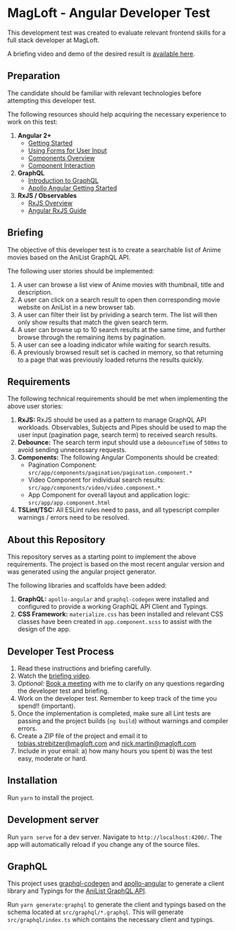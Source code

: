 # MagLoft - Angular Developer Test

This development test was created to evaluate relevant frontend skills for a full stack developer at MagLoft.

A briefing video and demo of the desired result is <a href="https://cdn.magloft.com/recruitment/angular/briefing.mp4" target="_blank">available here</a>.

## Preparation

The candidate should be familiar with relevant technologies before attempting this developer test.

The following resources should help acquiring the necessary experience to work on this test:

1. **Angular 2+**
    * [Getting Started](https://angular.io/start)
    * [Using Forms for User Input](https://angular.io/start/start-forms)
    * [Components Overview](https://angular.io/guide/component-overview)
    * [Component Interaction](https://angular.io/guide/component-interaction)
2. **GraphQL**
    * [Introduction to GraphQL](https://graphql.org/learn/)
    * [Apollo Angular Getting Started](https://apollo-angular.com/docs/get-started)
3. **RxJS / Observables**
    * [RxJS Overview](https://rxjs.dev/guide/overview)
    * [Angular RxJS Guide](https://angular.io/guide/rx-library)

## Briefing

The objective of this developer test is to create a searchable list of Anime movies based on the AniList GraphQL API.

The following user stories should be implemented:

1. A user can browse a list view of Anime movies with thumbnail, title and description.
2. A user can click on a search result to open then corresponding movie website on AniList in a new browser tab.
3. A user can filter their list by prividing a search term. The list will then only show results that match the given search term.
4. A user can browse up to 10 search results at the same time, and further browse through the remaining items by pagination.
5. A user can see a loading indicator while waiting for search results.
6. A previously browsed result set is cached in memory, so that returning to a page that was previously loaded returns the results quickly.

## Requirements

The following technical requirements should be met when implementing the above user stories:

1. **RxJS:** RxJS should be used as a pattern to manage GraphQL API workloads. Observables, Subjects and Pipes should be used to map the user input (pagination page, search term) to received search results.
2. **Debounce:** The search term input should use a `debounceTime` of `500ms` to avoid sending unnecessary requests.
3. **Components:** The following Angular Components should be created:
    * Pagination Component: `src/app/components/pagination/pagination.component.*`
    * Video Component for individual search results: `src/app/components/video/video.component.*`
    * App Component for overall layout and application logic: `src/app/app.component.html`
4. **TSLint/TSC:** All ESLint rules need to pass, and all typescript compiler warnings / errors need to be resolved.

## About this Repository

This repository serves as a starting point to implement the above requirements. The project is based on the most recent angular version and was generated using the angular project generator.

The following libraries and scaffolds have been added:

1. **GraphQL:** `apollo-angular` and `graphql-codegen` were installed and configured to provide a working GraphQL API Client and Typings.
2. **CSS Framework:** `materialize.css` has been installed and relevant CSS classes have been created in `app.component.scss` to assist with the design of the app.

## Developer Test Process

1. Read these instructions and briefing carefully.
2. Watch the <a href="https://cdn.magloft.com/recruitment/angular/briefing.mp4" target="_blank">briefing video</a>.
3. *Optional:* <a href="https://calendly.com/tobias-strebitzer/developer-interview" target="_blank">Book a meeting</a> with me to clarify on any questions regarding the developer test and briefing.
4. Work on the developer test. Remember to keep track of the time you spend!! (important).
5. Once the implementation is completed, make sure all Lint tests are passing and the project builds (`ng build`) without warnings and compiler errors.
6. Create a ZIP file of the project and email it to [tobias.strebitzer@magloft.com](mailto:tobias.strebitzer@magloft.com) and [nick.martin@magloft.com](mailto:nick.martin@magloft.com)
7. Include in your email:
a) how many hours you spent
b) was the test easy, moderate or hard. 

## Installation

Run `yarn` to install the project.

## Development server

Run `yarn serve` for a dev server. Navigate to `http://localhost:4200/`. The app will automatically reload if you change any of the source files.

## GraphQL

This project uses [graphql-codegen](https://graphql-code-generator.com/) and [apollo-angular](https://apollo-angular.com/docs/) to generate a client library and Typings for the [AniList GraphQL API](https://github.com/AniList/ApiV2-GraphQL-Docs).

Run `yarn generate:graphql` to generate the client and typings based on the schema located at `src/graphql/*.graphql`. This will generate `src/graphql/index.ts` which contains the necessary client and typings.
